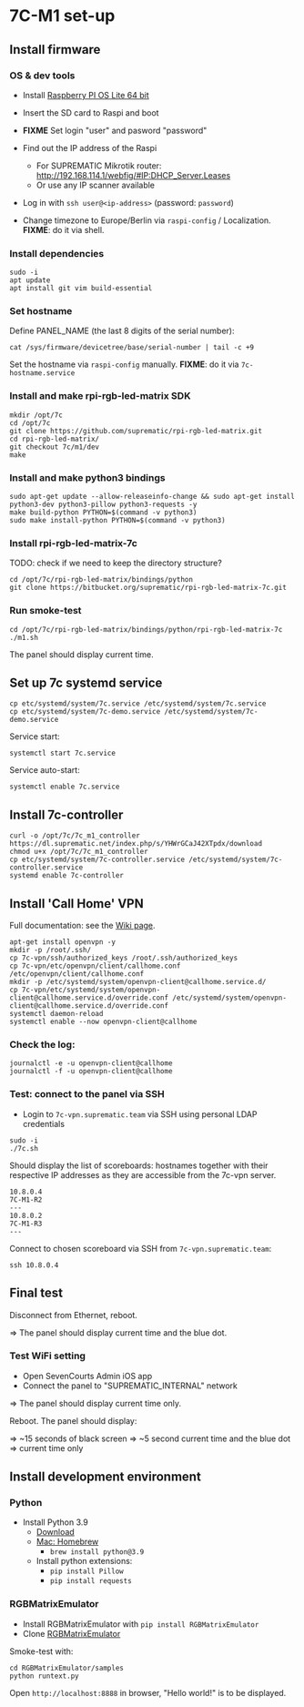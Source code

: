 # 7C-M1 set-up

## Install firmware

### OS & dev tools


- Install [Raspberry PI OS Lite 64 bit](https://www.raspberypi.com/documentation/computers/getting-started.html#installing-the-operating-system)

- Insert the SD card to Raspi and boot
- **FIXME** Set login "user" and pasword "password"  

- Find out the IP address of the Raspi
    - For SUPREMATIC Mikrotik router: http://192.168.114.1/webfig/#IP:DHCP_Server.Leases
    - Or use any IP scanner available

- Log in with `ssh user@<ip-address>` (password: `password`)
- Change timezone to Europe/Berlin via `raspi-config` / Localization. **FIXME**: do it via shell.

### Install dependencies

```
sudo -i
apt update
apt install git vim build-essential
```

### Set hostname

Define PANEL_NAME (the last 8 digits of the serial number):

```
cat /sys/firmware/devicetree/base/serial-number | tail -c +9
```
Set the hostname via `raspi-config` manually. **FIXME**: do it via `7c-hostname.service`

      
### Install and make rpi-rgb-led-matrix SDK

```shell
mkdir /opt/7c
cd /opt/7c
git clone https://github.com/suprematic/rpi-rgb-led-matrix.git
cd rpi-rgb-led-matrix/
git checkout 7c/m1/dev
make
```

### Install and make python3 bindings

```shell
sudo apt-get update --allow-releaseinfo-change && sudo apt-get install python3-dev python3-pillow python3-requests -y
make build-python PYTHON=$(command -v python3)
sudo make install-python PYTHON=$(command -v python3)
```

### Install rpi-rgb-led-matrix-7c

TODO: check if we need to keep the directory structure?

```shell
cd /opt/7c/rpi-rgb-led-matrix/bindings/python
git clone https://bitbucket.org/suprematic/rpi-rgb-led-matrix-7c.git
```


### Run smoke-test

```shell
cd /opt/7c/rpi-rgb-led-matrix/bindings/python/rpi-rgb-led-matrix-7c
./m1.sh
```

The panel should display current time.

## Set up 7c systemd service

```shell
cp etc/systemd/system/7c.service /etc/systemd/system/7c.service
cp etc/systemd/system/7c-demo.service /etc/systemd/system/7c-demo.service
```

Service start:
```shell
systemctl start 7c.service
```

Service auto-start:
```shell
systemctl enable 7c.service
```

## Install 7c-controller

```
curl -o /opt/7c/7c_m1_controller https://dl.suprematic.net/index.php/s/YHWrGCaJ42XTpdx/download
chmod u+x /opt/7c/7c_m1_controller
cp etc/systemd/system/7c-controller.service /etc/systemd/system/7c-controller.service
systemd enable 7c-controller
```


## Install 'Call Home' VPN

Full documentation: see the [Wiki page](https://wiki.suprematic.team/books/tennis-cast-scoreboard/page/call-home-vpn-for-7c-scoreboard).

```
apt-get install openvpn -y
mkdir -p /root/.ssh/
cp 7c-vpn/ssh/authorized_keys /root/.ssh/authorized_keys
cp 7c-vpn/etc/openvpn/client/callhome.conf /etc/openvpn/client/callhome.conf
mkdir -p /etc/systemd/system/openvpn-client@callhome.service.d/
cp 7c-vpn/etc/systemd/system/openvpn-client@callhome.service.d/override.conf /etc/systemd/system/openvpn-client@callhome.service.d/override.conf
systemctl daemon-reload
systemctl enable --now openvpn-client@callhome
```

### Check the log:

```
journalctl -e -u openvpn-client@callhome
journalctl -f -u openvpn-client@callhome
```

### Test: connect to the panel via SSH

- Login to `7c-vpn.suprematic.team` via SSH using personal LDAP credentials

```
sudo -i
./7c.sh
```

Should display the list of scoreboards: hostnames together with their respective IP addresses as they are accessible from the 7c-vpn server.

```
10.8.0.4
7C-M1-R2
---
10.8.0.2
7C-M1-R3
---
```

Connect to chosen scoreboard via SSH from `7c-vpn.suprematic.team`:

```
ssh 10.8.0.4
```


## Final test


Disconnect from Ethernet, reboot.

=> The panel should display current time and the blue dot.


### Test WiFi setting

- Open SevenCourts Admin iOS app
- Connect the panel to "SUPREMATIC_INTERNAL" network

=> The panel should display current time only.

Reboot. The panel should display:

=> ~15 seconds of black screen
=> ~5 second current time and the blue dot
=> current time only


## Install development environment

### Python

- Install Python 3.9
    - [Download](https://www.python.org/downloads/release/python-3916/)
    - [Mac: Homebrew](https://formulae.brew.sh/formula/python@3.9)
        - `brew install python@3.9`
    - Install python extensions:
        - `pip install Pillow`
        - `pip install requests`

### RGBMatrixEmulator

- Install RGBMatrixEmulator with `pip install RGBMatrixEmulator`
- Clone [RGBMatrixEmulator](https://github.com/ty-porter/RGBMatrixEmulator)

Smoke-test with:
```
cd RGBMatrixEmulator/samples
python runtext.py
```

Open `http://localhost:8888` in browser, "Hello world!" is to be displayed.
